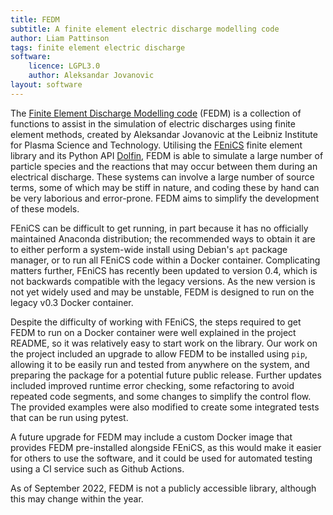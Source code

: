 ```yaml
---
title: FEDM
subtitle: A finite element electric discharge modelling code
author: Liam Pattinson
tags: finite element electric discharge
software:
    licence: LGPL3.0
    author: Aleksandar Jovanovic
layout: software
---
```


The [Finite Element Discharge Modelling code][FEDM] (FEDM) is a collection of functions
to assist in the simulation of electric discharges using finite element methods, created
by Aleksandar Jovanovic at the Leibniz Institute for Plasma Science and Technology.
Utilising the  [FEniCS][FEniCS] finite element library and its Python API
[Dolfin][dolfin], FEDM is able to simulate a large number of particle species and the
reactions that may occur between them during an electrical discharge. These systems can
involve a large number of source terms, some of which may be stiff in nature, and coding
these by hand can be very laborious and error-prone. FEDM aims to simplify the
development of these models.

FEniCS can be difficult to get running, in part because it has no officially maintained
Anaconda distribution; the recommended ways to obtain it are to either perform a
system-wide install using Debian's `apt` package manager, or to run all FEniCS code
within a Docker container. Complicating matters further, FEniCS has recently been
updated to version 0.4, which is not backwards compatible with the legacy versions. As
the new version is not yet widely used and may be unstable, FEDM is designed to run on
the legacy v0.3 Docker container.

Despite the difficulty of working with FEniCS, the steps required to get FEDM to run on
a Docker container were well explained in the project README, so it was relatively easy
to start work on the library. Our work on the project included an upgrade to allow FEDM
to be installed using `pip`, allowing it to be easily run and tested from anywhere on
the system, and preparing the package for a potential future public release. Further
updates included improved runtime error checking, some refactoring to avoid repeated
code segments, and some changes to simplify the control flow. The provided examples were
also modified to create some integrated tests that can be run using pytest.

A future upgrade for FEDM may include a custom Docker image that provides FEDM
pre-installed alongside FEniCS, as this would make it easier for others to use the
software, and it could be used for automated testing using a CI service such as Github
Actions.

As of September 2022, FEDM is not a publicly accessible library, although this may
change within the year.

[FEDM]: https://zenodo.org/record/3839712#.YyL16tXMKV4
[FEniCS]: https://fenicsproject.org
[dolfin]: https://fenicsproject.org/olddocs/dolfin/latest/python/
